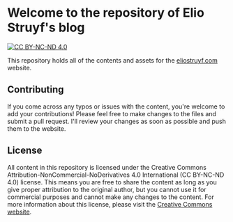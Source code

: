 # Welcome to the repository of Elio Struyf's blog

[![CC BY-NC-ND 4.0][cc-by-nc-nd-image]][cc-by-nc-nd]

This repository holds all of the contents and assets for the [eliostruyf.com](https://eliostruyf.com) website.

## Contributing

If you come across any typos or issues with the content, you're welcome to add your contributions! Please feel free to make changes to the files and submit a pull request. I'll review your changes as soon as possible and push them to the website.

## License

All content in this repository is licensed under the Creative Commons Attribution-NonCommercial-NoDerivatives 4.0 International (CC BY-NC-ND 4.0) license. This means you are free to share the content as long as you give proper attribution to the original author, but you cannot use it for commercial purposes and cannot make any changes to the content. For more information about this license, please visit the [Creative Commons website](https://creativecommons.org/licenses/by-nc-nd/4.0/).

[cc-by-nc-nd]: https://creativecommons.org/licenses/by-nc-nd/4.0/
[cc-by-nc-nd-image]: https://i.creativecommons.org/l/by-nc-nd/4.0/88x31.png